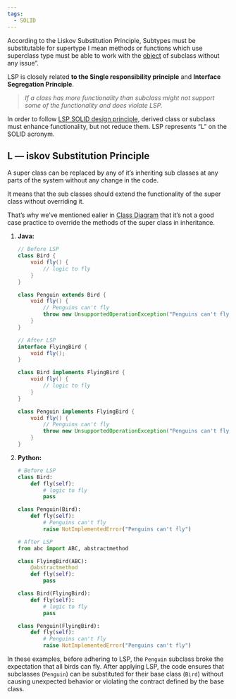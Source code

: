 ```yaml
---
tags:
  - SOLID
---
```


According to the Liskov Substitution Principle, Subtypes must be substitutable for supertype I mean methods or functions which use superclass type must be able to work with the [object](http://javarevisited.blogspot.com/2012/12/what-is-object-in-java-or-oops-example.html) of subclass without any issue”.

LSP is closely related **to the Single responsibility principle** and **Interface Segregation Principle**.

> _If a class has more functionality than subclass might not support some of the functionality and does violate LSP._

In order to follow [LSP SOLID design principle](https://click.linksynergy.com/deeplink?id=JVFxdTr9V80&mid=39197&murl=https%3A%2F%2Fwww.udemy.com%2Fsolid-principles-object-oriented-design-architecture%2F), derived class or subclass must enhance functionality, but not reduce them. LSP represents “L” on the SOLID acronym.


## L — iskov Substitution Principle

A super class can be replaced by any of it’s inheriting sub classes at any parts of the system without any change in the code.

It means that the sub classes should extend the functionality of the super class without overriding it.

That’s why we’ve mentioned ealier in [Class Diagram](https://medium.com/omarelgabrys-blog/e7535090824c) that it’s not a good case practice to override the methods of the super class in inheritance.

1. **Java:**
   ```java
   // Before LSP
   class Bird {
       void fly() {
           // logic to fly
       }
   }
   
   class Penguin extends Bird {
       void fly() {
           // Penguins can't fly
           throw new UnsupportedOperationException("Penguins can't fly");
       }
   }
   
   // After LSP
   interface FlyingBird {
       void fly();
   }
   
   class Bird implements FlyingBird {
       void fly() {
           // logic to fly
       }
   }
   
   class Penguin implements FlyingBird {
       void fly() {
           // Penguins can't fly
           throw new UnsupportedOperationException("Penguins can't fly");
       }
   }
   ```

2. **Python:**
   ```python
   # Before LSP
   class Bird:
       def fly(self):
           # logic to fly
           pass
   
   class Penguin(Bird):
       def fly(self):
           # Penguins can't fly
           raise NotImplementedError("Penguins can't fly")
   
   # After LSP
   from abc import ABC, abstractmethod
   
   class FlyingBird(ABC):
       @abstractmethod
       def fly(self):
           pass
   
   class Bird(FlyingBird):
       def fly(self):
           # logic to fly
           pass
   
   class Penguin(FlyingBird):
       def fly(self):
           # Penguins can't fly
           raise NotImplementedError("Penguins can't fly")
   ```

In these examples, before adhering to LSP, the `Penguin` subclass broke the expectation that all birds can fly. After applying LSP, the code ensures that subclasses (`Penguin`) can be substituted for their base class (`Bird`) without causing unexpected behavior or violating the contract defined by the base class.